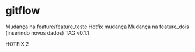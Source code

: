 # gitflow
Mudança na feature/feature_teste
Hotfix mudança
Mudança na feature_dois (inserindo novos dados)
TAG v0.1.1

HOTFIX 2
